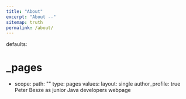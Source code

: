 ```yaml
---
title: "About"
excerpt: "About --"
sitemap: truth
permalink: /about/
---
```


defaults:
  # _pages
  - scope:
      path: ""
      type: pages
    values:
      layout: single
      author_profile: true
Peter Besze as junior Java developers webpage
